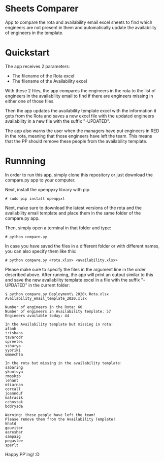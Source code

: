 # Sheets Comparer
App to compare the rota and availability email excel sheets to find which engineers are not present in them and automatically update the availability of engineers in the template.

# Quickstart
The app receives 2 parameters:

- The filename of the Rota excel
- The filename of the Availability excel

With these 2 files, the app compares the engineers in the rota to the list of engineers in the availability email to find if there are engineers missing in either one of those files.

Then the app updates the availability template excel with the information it gets from the Rota and saves a new excel file with the updated engineers availability in a new file with the suffix "-UPDATED".

The app also warns the user when the managers have put engineers in RED in the rota, meaning that those engineers have left the team. This means that the PP should remove these people from the availability template.

# Runnning
In order to run this app, simply clone this repository or just download the compare.py app to your computer.

Next, install the openpyxy library with pip:
```
# sudo pip install openpyxl
```

Next, make sure to download the latest versions of the rota and the availability email template and place them in the same folder of the compare.py app.

Then, simply open a terminal in that folder and type:
```
# python compare.py
```

In case you have saved the files in a different folder or with different names, you can also specify them like this:
```
# python compare.py <rota.xlsx> <availability.xlsx>
```

Please make sure to specify the files in the argument line in the order described above.
After running, the app will print an output similar to this and save the new availability template excel in a file with the suffix "-UPDATED" in the current folder:
```
$ python compare.py Deployment\ 2020\ Rota.xlsx Availability_email_template_2020.xlsx

Number of engineers in the Rota: 60
Number of engineers in Availability template: 57
Engineers available today: 44

In the Availability template but missing in rota:
afanh
trishans
tavarodr
spreetes
sshurya
yyoriki
ommechla

In the rota but missing in the availability template:
sabaring
ykuntsya
rmoskzb
lehant
mtiarnan
corcall
joannduf
malrasik
cchostak
bddrysda

Warning: these people have left the team!
Please remove them from the Availability Template!
khatd
gouvitor
aareshar
sampaig
pegaslee
sperlt
```

Happy PP'ing! :D
